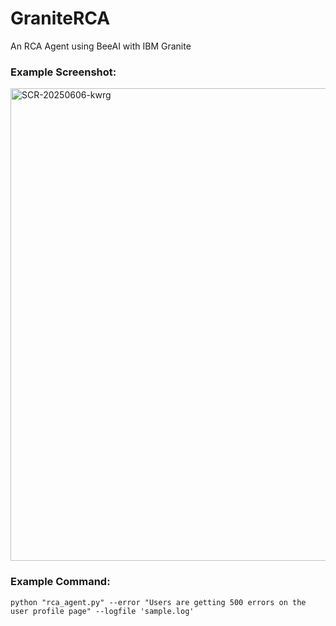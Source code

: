 # GraniteRCA
An RCA Agent using BeeAI with IBM Granite

### Example Screenshot:
<img width="756" alt="SCR-20250606-kwrg" src="https://github.com/user-attachments/assets/6083f41d-7a33-453e-b3a9-e98eb09f55d5" />

### Example Command:
```shell
python "rca_agent.py" --error "Users are getting 500 errors on the user profile page" --logfile 'sample.log'
```

